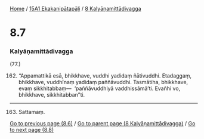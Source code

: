 
[Home](/) / [15A1 Ekakanipātapāḷi](/tipitaka/15A1.md) / [8 Kalyāṇamittādivagga](/tipitaka/15A1/8.md)

# 8.7

### Kalyāṇamittādivagga

(77.)

162. “Appamattikā esā, bhikkhave, vuddhi yadidaṃ ñātivuddhi. Etadaggaṃ, bhikkhave, vuddhīnaṃ yadidaṃ paññāvuddhi. Tasmātiha, bhikkhave, evaṃ sikkhitabbaṃ—  ‘paññāvuddhiyā vaddhissāmā’ti. Evañhi vo, bhikkhave, sikkhitabban”ti.

---

163. Sattamaṃ.



[Go to previous page (8.6)](/tipitaka/15A1/8/8.6.md) / [Go to parent page (8 Kalyāṇamittādivagga)](/tipitaka/15A1/8.md) / [Go to next page (8.8)](/tipitaka/15A1/8/8.8.md)


